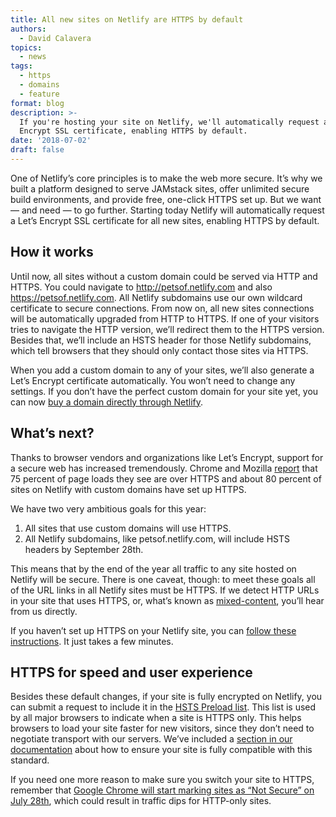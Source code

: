 ```yaml
---
title: All new sites on Netlify are HTTPS by default
authors:
  - David Calavera
topics:
  - news
tags:
  - https
  - domains
  - feature
format: blog
description: >-
  If you're hosting your site on Netlify, we'll automatically request a Let’s
  Encrypt SSL certificate, enabling HTTPS by default.
date: '2018-07-02'
draft: false
---
```

One of Netlify’s core principles is to make the web more secure. It’s why we built a platform designed to serve JAMstack sites, offer unlimited secure build environments, and provide free, one-click HTTPS set up. But we want — and need — to go further.  Starting today Netlify will automatically request a Let’s Encrypt SSL certificate for all new sites, enabling HTTPS by default.

## How it works

Until now, all sites without a custom domain could be served via HTTP and HTTPS. You could navigate to <http://petsof.netlify.com> and also <https://petsof.netlify.com>. All Netlify subdomains use our own wildcard certificate to secure connections. From now on, all new sites connections will be automatically upgraded from HTTP to HTTPS. If one of your visitors tries to navigate the HTTP version, we’ll redirect them to the HTTPS version. Besides that, we’ll include an HSTS header for those Netlify subdomains, which tell browsers that they should only contact those sites via HTTPS.

When you add a custom domain to any of your sites, we’ll also generate a Let’s Encrypt certificate automatically. You won’t need to change any settings. If you don’t have the perfect custom domain for your site yet, you can now [buy a domain directly through Netlify](/blog/2018/06/19/buy-and-secure-a-custom-domain-through-netlify/).

## What’s next?

Thanks to browser vendors and organizations like Let’s Encrypt, support for a secure web has increased tremendously. Chrome and Mozilla [report](https://scotthelme.co.uk/https-anti-vaxxers/) that 75 percent of page loads they see are over HTTPS and about 80 percent of sites on Netlify with custom domains have set up HTTPS.

We have two very ambitious goals for this year:

1. All sites that use custom domains will use HTTPS.
2. All Netlify subdomains, like petsof.netlify.com, will include HSTS headers by September 28th.

This means that by the end of the year all traffic to any site hosted on Netlify will be secure. There is one caveat, though: to meet these goals all of the URL links in all Netlify sites must be HTTPS.  If we detect HTTP URLs in your site that uses HTTPS, or, what’s known as [mixed-content](https://developers.google.com/web/fundamentals/security/prevent-mixed-content/fixing-mixed-content), you’ll hear from us directly.

If you haven’t set up HTTPS on your Netlify site, you can [follow these instructions](/docs/ssl/). It just takes a few minutes.

## HTTPS for speed and user experience

Besides these default changes, if your site is fully encrypted on Netlify, you can submit a request to include it in the [HSTS Preload list](https://hstspreload.org/). This list is used by all major browsers to indicate when a site is HTTPS only. This helps browsers to load your site faster for new visitors, since they don’t need to negotiate transport with our servers. We’ve included a [section in our documentation](/docs/ssl#hsts-preload) about how to ensure your site is fully compatible with this standard.

If you need one more reason to make sure you switch your site to HTTPS, remember that [Google Chrome will start marking sites as “Not Secure” on July 28th](https://security.googleblog.com/2018/02/a-secure-web-is-here-to-stay.html), which could result in traffic dips for HTTP-only sites.
